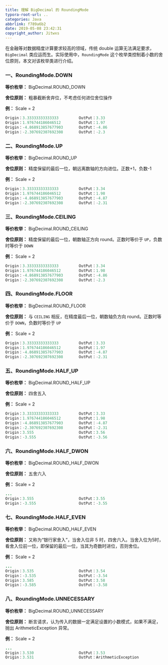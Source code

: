 ```yaml
---
title: 理解 BigDecimal 的 RoundingMode
typora-root-url: ..
categories: Java
abbrlink: f789a6b2
date: 2019-05-08 23:42:31
copyright_author: Jitwxs
---
```


在金融等对数据精度计算要求较高的领域，传统 double 运算无法满足要求， `BigDecimal` 类应运而生。实际使用中，`RoundingMode` 这个枚举类控制着小数的舍位原则，本文对该枚举类进行介绍。

### 一、RoundingMode.DOWN

**等价枚举：** BigDecimal.ROUND_DOWN

**舍位原则：** 粗暴截断舍弃位，不考虑任何进位舍位操作

**例：** Scale = 2

```java
Origin：3.33333333333333         OutPut：3.33
Origin：1.976744186046512        OutPut：1.97
Origin：-4.868913857677903       OutPut：-4.86
Origin：-2.307692307692308       OutPut：-2.3
```

### 二、RoundingMode.UP

**等价枚举：** BigDecimal.ROUND_UP

**舍位原则：** 精度保留的最后一位，朝远离数轴的方向进位。正数+1，负数-1

**例：** Scale = 2

```java
Origin：3.33333333333333         OutPut：3.34
Origin：1.976744186046512        OutPut：1.98
Origin：-4.868913857677903       OutPut：-4.87
Origin：-2.307692307692308       OutPut：-2.31
```

### 三、RoundingMode.CEILING

**等价枚举：** BigDecimal.ROUND_CEILING

**舍位原则：** 精度保留的最后一位，朝数轴正方向 round。正数时等价于 `UP`，负数时等价于 `DOWN`

**例：** Scale = 2

```java
Origin：3.33333333333333         OutPut：3.34
Origin：1.976744186046512        OutPut：1.98
Origin：-4.868913857677903       OutPut：-4.86
Origin：-2.307692307692308       OutPut：-2.3
```

### 四、RoundingMode.FLOOR

**等价枚举：** BigDecimal.ROUND_FLOOR

**舍位原则：** 与 `CEILING` 相反，在精度最后一位，朝数轴负方向 round。正数时等价于 `DOWN`，负数时等价于 `UP`

**例：** Scale = 2

```java
Origin：3.33333333333333         OutPut：3.33
Origin：1.976744186046512        OutPut：1.97
Origin：-4.868913857677903       OutPut：-4.87
Origin：-2.307692307692308       OutPut：-2.31
```

### 五、RoundingMode.HALF_UP

**等价枚举：** BigDecimal.ROUND_HALF_UP

**舍位原则：** 四舍五入

**例：** Scale = 2

```java
Origin：3.33333333333333         OutPut：3.33
Origin：1.976744186046512        OutPut：1.98
Origin：-4.868913857677903       OutPut：-4.87
Origin：-2.307692307692308       OutPut：-2.31
Origin：3.555                    OutPut：3.56
Origin：-3.555                   OutPut：-3.56
```

### 六、RoundingMode.HALF_DWON

**等价枚举：** BigDecimal.ROUND_HALF_DWON

**舍位原则：** 五舍六入

**例：** Scale = 2

```java
...
Origin：3.555                    OutPut：3.55
Origin：-3.555                   OutPut：-3.55
```

### 七、RoundingMode.HALF_EVEN

**等价枚举：** BigDecimal.ROUND_HALF_EVEN

**舍位原则：** 又称为“银行家舍入”，当舍入位非 5 时，四舍六入。当舍入位为5时，看舍入位前一位，即保留的最后一位，当其为奇数时进位，否则舍位。

**例：** Scale = 2

```java
...
Origin：3.535                    OutPut：3.54
Origin：-3.535                   OutPut：-3.54
Origin：3.585                    OutPut：3.58
Origin：-3.585                   OutPut：-3.58
```

###  八、RoundingMode.UNNECESSARY

**等价枚举：** BigDecimal.ROUND_UNNECESSARY

**舍位原则：** 断言请求，认为传入的数据一定满足设置的小数模式，如果不满足，抛出 ArithmeticException 异常。

**例：** Scale = 2

```java
...
Origin：3.530                    OutPut：3.53
Origin：3.531                    OutPut：ArithmeticException
```
